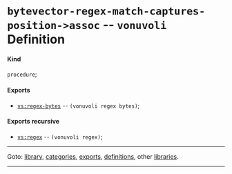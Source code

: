 

<a id='definition__vonuvoli__bytevector-regex-match-captures-position-_3e_assoc'></a>

# `bytevector-regex-match-captures-position->assoc` -- `vonuvoli` Definition


<a id='definition__vonuvoli__bytevector-regex-match-captures-position-_3e_assoc__kind'></a>

#### Kind

`procedure`;


<a id='definition__vonuvoli__bytevector-regex-match-captures-position-_3e_assoc__exports'></a>

#### Exports

 * [`vs:regex-bytes`](../../vonuvoli/exports/vs_3a_regex-bytes.md#export__vonuvoli__vs_3a_regex-bytes) -- `(vonuvoli regex bytes)`;


<a id='definition__vonuvoli__bytevector-regex-match-captures-position-_3e_assoc__exports-recursive'></a>

#### Exports recursive

 * [`vs:regex`](../../vonuvoli/exports/vs_3a_regex.md#export__vonuvoli__vs_3a_regex) -- `(vonuvoli regex)`;

----

Goto: [library](../../vonuvoli/_index.md#library__vonuvoli), [categories](../../vonuvoli/categories/_index.md#toc__vonuvoli__categories), [exports](../../vonuvoli/exports/_index.md#toc__vonuvoli__exports), [definitions](../../vonuvoli/definitions/_index.md#toc__vonuvoli__definitions), other [libraries](../../_libraries.md#toc__libraries).

----

